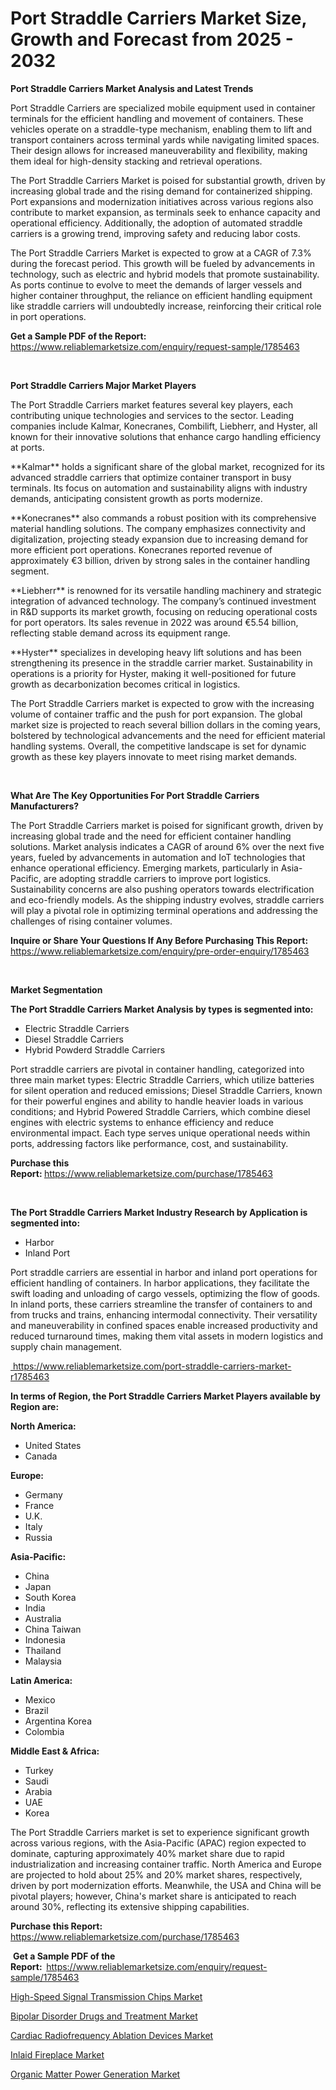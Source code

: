 <p><h1>Port Straddle Carriers Market Size, Growth and Forecast from 2025 - 2032</h1></p><p><strong>Port Straddle Carriers Market Analysis and Latest Trends</strong></p>
<p><p>Port Straddle Carriers are specialized mobile equipment used in container terminals for the efficient handling and movement of containers. These vehicles operate on a straddle-type mechanism, enabling them to lift and transport containers across terminal yards while navigating limited spaces. Their design allows for increased maneuverability and flexibility, making them ideal for high-density stacking and retrieval operations.</p><p>The Port Straddle Carriers Market is poised for substantial growth, driven by increasing global trade and the rising demand for containerized shipping. Port expansions and modernization initiatives across various regions also contribute to market expansion, as terminals seek to enhance capacity and operational efficiency. Additionally, the adoption of automated straddle carriers is a growing trend, improving safety and reducing labor costs.</p><p>The Port Straddle Carriers Market is expected to grow at a CAGR of 7.3% during the forecast period. This growth will be fueled by advancements in technology, such as electric and hybrid models that promote sustainability. As ports continue to evolve to meet the demands of larger vessels and higher container throughput, the reliance on efficient handling equipment like straddle carriers will undoubtedly increase, reinforcing their critical role in port operations.</p></p>
<p><strong>Get a Sample PDF of the Report:&nbsp;</strong> <a href="https://www.reliablemarketsize.com/enquiry/request-sample/1785463?utm_campaign=1131&utm_medium=2&utm_source=Github&utm_content=ia&utm_term=25032025&utm_id=port-straddle-carriers">https://www.reliablemarketsize.com/enquiry/request-sample/1785463</a></p>
<p>&nbsp;</p>
<p><strong>Port Straddle Carriers Major Market Players</strong></p>
<p><p>The Port Straddle Carriers market features several key players, each contributing unique technologies and services to the sector. Leading companies include Kalmar, Konecranes, Combilift, Liebherr, and Hyster, all known for their innovative solutions that enhance cargo handling efficiency at ports.</p><p>**Kalmar** holds a significant share of the global market, recognized for its advanced straddle carriers that optimize container transport in busy terminals. Its focus on automation and sustainability aligns with industry demands, anticipating consistent growth as ports modernize.</p><p>**Konecranes** also commands a robust position with its comprehensive material handling solutions. The company emphasizes connectivity and digitalization, projecting steady expansion due to increasing demand for more efficient port operations. Konecranes reported revenue of approximately €3 billion, driven by strong sales in the container handling segment.</p><p>**Liebherr** is renowned for its versatile handling machinery and strategic integration of advanced technology. The company’s continued investment in R&D supports its market growth, focusing on reducing operational costs for port operators. Its sales revenue in 2022 was around €5.54 billion, reflecting stable demand across its equipment range.</p><p>**Hyster** specializes in developing heavy lift solutions and has been strengthening its presence in the straddle carrier market. Sustainability in operations is a priority for Hyster, making it well-positioned for future growth as decarbonization becomes critical in logistics.</p><p>The Port Straddle Carriers market is expected to grow with the increasing volume of container traffic and the push for port expansion. The global market size is projected to reach several billion dollars in the coming years, bolstered by technological advancements and the need for efficient material handling systems. Overall, the competitive landscape is set for dynamic growth as these key players innovate to meet rising market demands.</p></p>
<p>&nbsp;</p>
<p><strong>What Are The Key Opportunities For Port Straddle Carriers Manufacturers?</strong></p>
<p><p>The Port Straddle Carriers market is poised for significant growth, driven by increasing global trade and the need for efficient container handling solutions. Market analysis indicates a CAGR of around 6% over the next five years, fueled by advancements in automation and IoT technologies that enhance operational efficiency. Emerging markets, particularly in Asia-Pacific, are adopting straddle carriers to improve port logistics. Sustainability concerns are also pushing operators towards electrification and eco-friendly models. As the shipping industry evolves, straddle carriers will play a pivotal role in optimizing terminal operations and addressing the challenges of rising container volumes.</p></p>
<p><strong>Inquire or Share Your Questions If Any Before Purchasing This Report:</strong> <a href="https://www.reliablemarketsize.com/enquiry/pre-order-enquiry/1785463?utm_campaign=1131&utm_medium=2&utm_source=Github&utm_content=ia&utm_term=25032025&utm_id=port-straddle-carriers">https://www.reliablemarketsize.com/enquiry/pre-order-enquiry/1785463</a></p>
<p>&nbsp;</p>
<p><strong>Market Segmentation</strong></p>
<p><strong>The Port Straddle Carriers Market Analysis by types is segmented into:</strong></p>
<p><ul><li>Electric Straddle Carriers</li><li>Diesel Straddle Carriers</li><li>Hybrid Powderd Straddle Carriers</li></ul></p>
<p><p>Port straddle carriers are pivotal in container handling, categorized into three main market types: Electric Straddle Carriers, which utilize batteries for silent operation and reduced emissions; Diesel Straddle Carriers, known for their powerful engines and ability to handle heavier loads in various conditions; and Hybrid Powered Straddle Carriers, which combine diesel engines with electric systems to enhance efficiency and reduce environmental impact. Each type serves unique operational needs within ports, addressing factors like performance, cost, and sustainability.</p></p>
<p><strong>Purchase this Report:&nbsp;</strong><a href="https://www.reliablemarketsize.com/purchase/1785463?utm_campaign=1131&utm_medium=2&utm_source=Github&utm_content=ia&utm_term=25032025&utm_id=port-straddle-carriers">https://www.reliablemarketsize.com/purchase/1785463</a></p>
<p>&nbsp;</p>
<p><strong>The Port Straddle Carriers Market Industry Research by Application is segmented into:</strong></p>
<p><ul><li>Harbor</li><li>Inland Port</li></ul></p>
<p><p>Port straddle carriers are essential in harbor and inland port operations for efficient handling of containers. In harbor applications, they facilitate the swift loading and unloading of cargo vessels, optimizing the flow of goods. In inland ports, these carriers streamline the transfer of containers to and from trucks and trains, enhancing intermodal connectivity. Their versatility and maneuverability in confined spaces enable increased productivity and reduced turnaround times, making them vital assets in modern logistics and supply chain management.</p></p>
<p><a href="https://www.reliablemarketsize.com/port-straddle-carriers-market-r1785463?utm_campaign=1131&utm_medium=2&utm_source=Github&utm_content=ia&utm_term=25032025&utm_id=port-straddle-carriers">&nbsp;https://www.reliablemarketsize.com/port-straddle-carriers-market-r1785463</a></p>
<p><strong>In terms of Region, the Port Straddle Carriers Market Players available by Region are:</strong></p>
<p>
    <p> <strong> North America: </strong>
        <ul>
            <li>United States</li>
            <li>Canada</li>
        </ul>
        </p> 
    <p> <strong> Europe: </strong>
        <ul>
            <li>Germany</li>
            <li>France</li>
            <li>U.K.</li>
            <li>Italy</li>
            <li>Russia</li>
        </ul>
        </p> 
    <p> <strong> Asia-Pacific: </strong>
        <ul>
            <li>China</li>
            <li>Japan</li>
            <li>South Korea</li>
            <li>India</li>
            <li>Australia</li>
            <li>China Taiwan</li>
            <li>Indonesia</li>
            <li>Thailand</li>
            <li>Malaysia</li>
        </ul>
        </p> 
    <p> <strong> Latin America: </strong>
        <ul>
            <li>Mexico</li>
            <li>Brazil</li>
            <li>Argentina Korea</li>
            <li>Colombia</li>
        </ul>
        </p> 
    <p> <strong> Middle East & Africa: </strong>
        <ul>
            <li>Turkey</li>
            <li>Saudi</li>
            <li>Arabia</li>
            <li>UAE</li>
            <li>Korea</li>
        </ul>
    </p>
    </p>
<p><p>The Port Straddle Carriers market is set to experience significant growth across various regions, with the Asia-Pacific (APAC) region expected to dominate, capturing approximately 40% market share due to rapid industrialization and increasing container traffic. North America and Europe are projected to hold about 25% and 20% market shares, respectively, driven by port modernization efforts. Meanwhile, the USA and China will be pivotal players; however, China's market share is anticipated to reach around 30%, reflecting its extensive shipping capabilities.</p></p>
<p><strong>Purchase this Report: </strong><a href="https://www.reliablemarketsize.com/purchase/1785463?utm_campaign=1131&utm_medium=2&utm_source=Github&utm_content=ia&utm_term=25032025&utm_id=port-straddle-carriers">https://www.reliablemarketsize.com/purchase/1785463</a></p>
<p>&nbsp;<strong>Get a Sample PDF of the Report:&nbsp;&nbsp;</strong><a href="https://www.reliablemarketsize.com/enquiry/request-sample/1785463?utm_campaign=1131&utm_medium=2&utm_source=Github&utm_content=ia&utm_term=25032025&utm_id=port-straddle-carriers">https://www.reliablemarketsize.com/enquiry/request-sample/1785463</a></p>
<p><strong></strong></p>
<p><p><a href="https://github.com/sphaabrose/Market-Research-Report-List-1/blob/main/high-speed-signal-transmission-chips-market.md?utm_campaign=1131&utm_medium=2&utm_source=Github&utm_content=ia&utm_term=25032025&utm_id=port-straddle-carriers">High-Speed Signal Transmission Chips Market</a></p><p><a href="https://github.com/wilzeryammy/Market-Research-Report-List-1/blob/main/bipolar-disorder-drugs-and-treatment-market.md?utm_campaign=1131&utm_medium=2&utm_source=Github&utm_content=ia&utm_term=25032025&utm_id=port-straddle-carriers">Bipolar Disorder Drugs and Treatment Market</a></p><p><a href="https://github.com/etapaqanee/Market-Research-Report-List-1/blob/main/cardiac-radiofrequency-ablation-devices-market.md?utm_campaign=1131&utm_medium=2&utm_source=Github&utm_content=ia&utm_term=25032025&utm_id=port-straddle-carriers">Cardiac Radiofrequency Ablation Devices Market</a></p><p><a href="https://github.com/leptouwrites/Market-Research-Report-List-1/blob/main/inlaid-fireplace-market.md?utm_campaign=1131&utm_medium=2&utm_source=Github&utm_content=ia&utm_term=25032025&utm_id=port-straddle-carriers">Inlaid Fireplace Market</a></p><p><a href="https://github.com/colloerrinbp/Market-Research-Report-List-1/blob/main/organic-matter-power-generation-market.md?utm_campaign=1131&utm_medium=2&utm_source=Github&utm_content=ia&utm_term=25032025&utm_id=port-straddle-carriers">Organic Matter Power Generation Market</a></p></p>